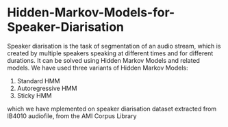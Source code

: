 # Hidden-Markov-Models-for-Speaker-Diarisation
Speaker  diarisation  is   the  task of  segmentation  of  an  audio  stream,  which  is  created  by  multiple speakers speaking at different times and for different durations. 
It can be solved using Hidden Markov Models and related models. 
We have used three variants of Hidden Markov Models:
1. Standard HMM
2. Autoregressive HMM
3. Sticky HMM

which we have mplemented on speaker diarisation dataset extracted from IB4010 audiofile, from the AMI Corpus Library
